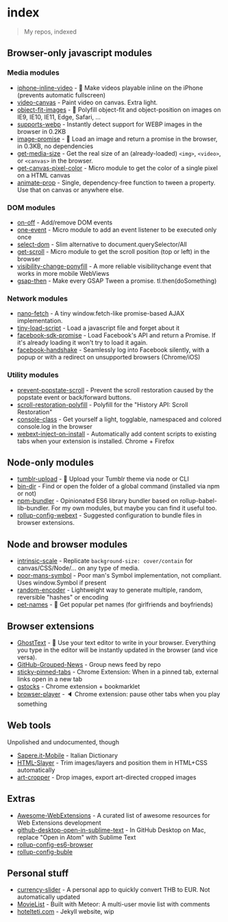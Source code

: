 # index

> My repos, indexed

## Browser-only javascript modules

### Media modules

* [iphone-inline-video](https://github.com/bfred-it/iphone-inline-video) - 📱 Make videos playable inline on the iPhone (prevents automatic fullscreen)
* [video-canvas](https://github.com/bfred-it/video-canvas) - Paint video on canvas. Extra light.
* [object-fit-images](https://github.com/bfred-it/object-fit-images) - 🗻 Polyfill object-fit and object-position on images on IE9, IE10, IE11, Edge, Safari, ...
* [supports-webp](https://github.com/bfred-it/supports-webp) - Instantly detect support for WEBP images in the browser in 0.2KB
* [image-promise](https://github.com/bfred-it/image-promise) - 🌄 Load an image and return a promise in the browser, in 0.3KB, no dependencies
* [get-media-size](https://github.com/bfred-it/get-media-size) - Get the real size of an (already-loaded) `<img>`, `<video>`, or `<canvas>` in the browser.
* [get-canvas-pixel-color](https://github.com/bfred-it/get-canvas-pixel-color) - Micro module to get the color of a single pixel on a HTML canvas
* [animate-prop](https://github.com/bfred-it/animate-prop) - Single, dependency-free function to tween a property. Use that on canvas or anywhere else.

### DOM modules

* [on-off](https://github.com/bfred-it/on-off) - Add/remove DOM events
* [one-event](https://github.com/bfred-it/one-event) - Micro module to add an event listener to be executed only once
* [select-dom](https://github.com/bfred-it/select-dom) - Slim alternative to document.querySelector/All
* [get-scroll](https://github.com/bfred-it/get-scroll) - Micro module to get the scroll position (top or left) in the browser
* [visibility-change-ponyfill](https://github.com/bfred-it/visibility-change-ponyfill) - A more reliable visibilitychange event that works in more mobile WebViews
* [gsap-then](https://github.com/bfred-it/gsap-then) - Make every GSAP Tween a promise. tl.then(doSomething)

### Network modules

* [nano-fetch](https://github.com/bfred-it/nano-fetch) - A tiny window.fetch-like promise-based AJAX implementation.
* [tiny-load-script](https://github.com/bfred-it/tiny-load-script) - Load a javascript file and forget about it
* [facebook-sdk-promise](https://github.com/bfred-it/facebook-sdk-promise) - Load Facebook's API and return a Promise. If it's already loading it won't try to load it again.
* [facebook-handshake](https://github.com/bfred-it/facebook-handshake) - Seamlessly log into Facebook silently, with a popup or with a redirect on unsupported browsers (Chrome/iOS)

### Utility modules

* [prevent-popstate-scroll](https://github.com/bfred-it/prevent-popstate-scroll) - Prevent the scroll restoration caused by the popstate event or back/forward buttons.
* [scroll-restoration-polyfill](https://github.com/bfred-it/scroll-restoration-polyfill) - Polyfill for the "History API: Scroll Restoration"
* [console-class](https://github.com/bfred-it/console-class) - Get yourself a light, togglable, namespaced and colored console.log in the browser
* [webext-inject-on-install](https://github.com/bfred-it/webext-inject-on-install) - Automatically add content scripts to existing tabs when your extension is installed. Chrome + Firefox

## Node-only modules

* [tumblr-upload](https://github.com/bfred-it/tumblr-upload) - 🚡 Upload your Tumblr theme via node or CLI
* [bin-dir](https://github.com/bfred-it/bin-dir) - Find or open the folder of a global command (installed via npm or not)
* [npm-bundler](https://github.com/bfred-it/npm-bundler) - Opinionated ES6 library bundler based on rollup-babel-lib-bundler. For my own modules, but maybe you can find it useful too.
* [rollup-config-webext](https://github.com/bfred-it/webext-inject-on-install) - Suggested configuration to bundle files in browser extensions.

## Node and browser modules

* [intrinsic-scale](https://github.com/bfred-it/intrinsic-scale) - Replicate `background-size: cover/contain` for canvas/CSS/Node/… on any type of media.
* [poor-mans-symbol](https://github.com/bfred-it/poor-mans-symbol) - Poor man's Symbol implementation, not compliant. Uses window.Symbol if present
* [random-encoder](https://github.com/bfred-it/random-encoder) - Lightweight way to generate multiple, random, reversible "hashes" or encoding
* [pet-names](https://github.com/bfred-it/pet-names) - &#128145; Get popular pet names (for girlfriends and boyfriends)

## Browser extensions

* [GhostText](https://github.com/GhostText/GhostText) - :ghost: Use your text editor to write in your browser. Everything you type in the editor will be instantly updated in the browser (and vice versa).
* [GitHub-Grouped-News](https://github.com/bfred-it/GitHub-Grouped-News) - Group news feed by repo
* [sticky-pinned-tabs](https://github.com/bfred-it/sticky-pinned-tabs) - Chrome Extension: When in a pinned tab, external links open in a new tab
* [gstocks](https://github.com/bfred-it/gstocks) - Chrome extension + bookmarklet
* [browser-player](https://github.com/bfred-it/browser-player) - 🔈 Chrome extension: pause other tabs when you play something

## Web tools

Unpolished and undocumented, though

* [Sapere.it-Mobile](https://github.com/bfred-it/Sapere.it-Mobile) - Italian Dictionary
* [HTML-Slayer](https://github.com/bfred-it/HTML-Slayer) - Trim images/layers and position them in HTML+CSS automatically
* [art-cropper](https://github.com/bfred-it/art-cropper) - Drop images, export art-directed cropped images

## Extras

* [Awesome-WebExtensions](https://github.com/bfred-it/Awesome-WebExtensions) - A curated list of awesome resources for Web Extensions development
* [github-desktop-open-in-sublime-text](https://github.com/bfred-it/github-desktop-open-in-sublime-text) - In GitHub Desktop on Mac, replace "Open in Atom" with Sublime Text
* [rollup-config-es6-browser](https://github.com/bfred-it/rollup-config-es6-browser)
* [rollup-config-buble](https://github.com/bfred-it/rollup-config-buble)

## Personal stuff

* [currency-slider](https://github.com/bfred-it/currency-slider) - A personal app to quickly convert THB to EUR. Not automatically updated
* [MovieList](https://github.com/bfred-it/MovieList) - Built with Meteor: A multi-user movie list with comments
* [hotelteti.com](https://github.com/bfred-it/hotelteti.com) - Jekyll website, wip
